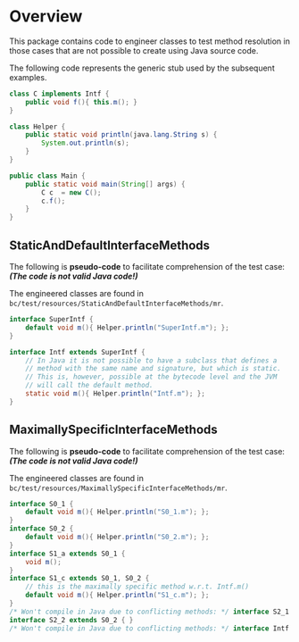 # Overview
This package contains code to engineer classes to test method resolution in
those cases that are not possible to create using Java source code.

The following code represents the generic stub used by the subsequent examples.
```java
class C implements Intf {
    public void f(){ this.m(); }
}

class Helper {
    public static void println(java.lang.String s) {
        System.out.println(s);
    }
}

public class Main {
    public static void main(String[] args) {
        C c  = new C();
        c.f();
    }
}
```


## StaticAndDefaultInterfaceMethods
The following is **pseudo-code** to facilitate comprehension of the test case:
***(The code is not valid Java code!)***

The engineered classes are found in `bc/test/resources/StaticAndDefaultInterfaceMethods/mr`.

```java
interface SuperIntf {
    default void m(){ Helper.println("SuperIntf.m"); };
}

interface Intf extends SuperIntf {
    // In Java it is not possible to have a subclass that defines a
    // method with the same name and signature, but which is static.
    // This is, however, possible at the bytecode level and the JVM
    // will call the default method.
    static void m(){ Helper.println("Intf.m"); };
}
```

## MaximallySpecificInterfaceMethods
The following is **pseudo-code** to facilitate comprehension of the test case:
***(The code is not valid Java code!)***

The engineered classes are found in `bc/test/resources/MaximallySpecificInterfaceMethods/mr`.

```java
interface S0_1 {
    default void m(){ Helper.println("S0_1.m"); };
}
interface S0_2 {
    default void m(){ Helper.println("S0_2.m"); };
}
interface S1_a extends S0_1 {
    void m();
}
interface S1_c extends S0_1, S0_2 {
    // this is the maximally specific method w.r.t. Intf.m()
    default void m(){ Helper.println("S1_c.m"); };
}
/* Won't compile in Java due to conflicting methods: */ interface S2_1 extends S1_a, S1_c { }
interface S2_2 extends S0_2 { }
/* Won't compile in Java due to conflicting methods: */ interface Intf extends S2_1, S2_2 { }
```
